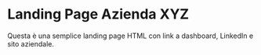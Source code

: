 # Landing Page Azienda XYZ

Questa è una semplice landing page HTML con link a dashboard, LinkedIn e sito aziendale.